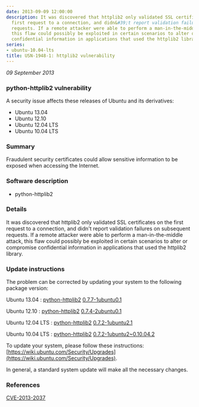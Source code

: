 ```yaml
---
date: 2013-09-09 12:00:00
description: It was discovered that httplib2 only validated SSL certificates on the
  first request to a connection, and didn&#39;t report validation failures on subsequent
  requests. If a remote attacker were able to perform a man-in-the-middle attack,
  this flaw could possibly be exploited in certain scenarios to alter or compromise
  confidential information in applications that used the httplib2 library.
series:
- ubuntu-10.04-lts
title: USN-1948-1: httplib2 vulnerability
---
```


*09 September 2013*

### python-httplib2 vulnerability

A security issue affects these releases of Ubuntu and its derivatives:

* Ubuntu 13.04
* Ubuntu 12.10
* Ubuntu 12.04 LTS
* Ubuntu 10.04 LTS

### Summary

Fraudulent security certificates could allow sensitive information to be exposed when accessing the Internet.

### Software description

* python-httplib2 

### Details

It was discovered that httplib2 only validated SSL certificates on the first request to a connection, and didn&#39;t report validation failures on subsequent requests. If a remote attacker were able to perform a man-in-the-middle attack, this flaw could possibly be exploited in certain scenarios to alter or compromise confidential information in applications that used the httplib2 library. 

### Update instructions

The problem can be corrected by updating your system to the following package version:

Ubuntu 13.04
 : [python-httplib2](https://launchpad.net/ubuntu/+source/python-httplib2) <span> [0.7.7-1ubuntu0.1](https://launchpad.net/ubuntu/+source/python-httplib2/0.7.7-1ubuntu0.1) </span> 

Ubuntu 12.10
 : [python-httplib2](https://launchpad.net/ubuntu/+source/python-httplib2) <span> [0.7.4-2ubuntu0.1](https://launchpad.net/ubuntu/+source/python-httplib2/0.7.4-2ubuntu0.1) </span> 

Ubuntu 12.04 LTS
 : [python-httplib2](https://launchpad.net/ubuntu/+source/python-httplib2) <span> [0.7.2-1ubuntu2.1](https://launchpad.net/ubuntu/+source/python-httplib2/0.7.2-1ubuntu2.1) </span> 

Ubuntu 10.04 LTS
 : [python-httplib2](https://launchpad.net/ubuntu/+source/python-httplib2) <span> [0.7.2-1ubuntu2~0.10.04.2](https://launchpad.net/ubuntu/+source/python-httplib2/0.7.2-1ubuntu2~0.10.04.2) </span> 

To update your system, please follow these instructions: [https://wiki.ubuntu.com/Security/Upgrades](https://wiki.ubuntu.com/Security/Upgrades).

In general, a standard system update will make all the necessary changes. 

### References

 
 [CVE-2013-2037](http://people.ubuntu.com/~ubuntu-security/cve/CVE-2013-2037)